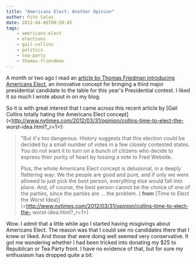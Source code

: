 ```yaml
---
title: "Americans Elect: Another Opinion"
author: Pito Salas
date: 2012-04-06T00:50:45
tags:
    - americans-elect
    - elections
    - gail-collins
    - politics
    - tea-party
    - thomas-friendman
---
```




A month or two ago I read an [article by Thomas Friedman introducing Americans
Elect,](<http://www.nytimes.com/2011/07/24/opinion/sunday/24friedman.html?_r=1>)
an innovative concept for bringing a third major presidential candidate to the
table for this year's Presidential contest. I liked it so much I wrote about
in on my blog.

So it is with great interest that I came across this recent article by [Gail
Collins totally hating the Americans Elect
concept](<http://www.nytimes.com/2012/03/31/opinion/collins-time-to-elect-the-
worst-idea.html?_r=1>):

> "But it's too dangerous. History suggests that this election could be
> decided by a small number of votes in a few closely contested states. You do
> not want it to turn on a bunch of citizens who decide to express their
> purity of heart by tossing a vote to Fred Website.
>
> Plus, the whole Americans Elect concept is delusional, in a deeply
> flattering way: We the people are good and pure, and if only we were allowed
> to just pick the best person, everything else would fall into place. And, of
> course, the best person cannot be the choice of one of the parties, since
> the parties are … the problem. ( **from** [Time to Elect the Worst
> Idea)](<http://www.nytimes.com/2012/03/31/opinion/collins-time-to-elect-the-
> worst-idea.html?_r=1>)

Wow. I admit that a little while ago I started having misgivings about
Americans Elect. The reason was that I could see no candidates there that I
knew or liked. And those that were doing well seemed very conservative. It got
me wondering whether I had been tricked into donating my $25 to Republican or
Tea Party front. I have no evidence of that, but for sure my enthusiasm has
dropped quite a bit.


